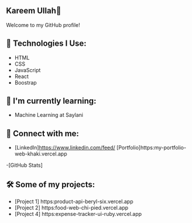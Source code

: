 ## Kareem Ullah👋

Welcome to my GitHub profile!


## 🔧 Technologies I Use:
- HTML
- CSS
- JavaScript
- React
- Boostrap

## 🌱 I'm currently learning:
- Machine Learning at Saylani

## 📝 Connect with me:
- [LinkedIn]https://www.linkedin.com/feed/
[Portfolio]https:my-portfolio-web-khaki.vercel.app


-[GitHub Stats]


## 🛠️ Some of my projects:
- [Project 1] https:product-api-beryl-six.vercel.app
- [Project 2] https:food-web-chi-pied.vercel.app
- [Project 4] https:expense-tracker-ui-ruby.vercel.app

